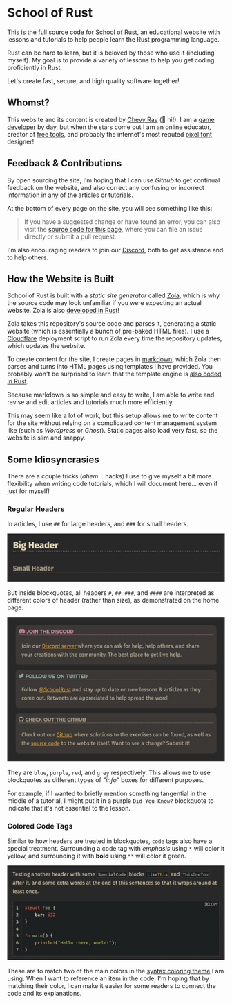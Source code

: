 # School of Rust

This is the full source code for [School of Rust](https://rust-school.io), an educational website with lessons and tutorials to help people learn the Rust programming language.

Rust can be hard to learn, but it is beloved by those who use it (including myself). My goal is to provide a variety of lessons to help you get coding proficiently in Rust.

Let's create fast, secure, and high quality software together!

## Whomst?

This website and its content is created by [Chevy Ray](https://github.com/chevyray) (:wave: hi!). I am a [game developer](https://ikenfell.jp/) by day, but when the stars come out I am an online educator, creator of [free tools](https://github.com/chevyray/crunch-rs), and probably the internet's most reputed [pixel font](http://pixel-fonts.com/) designer!

## Feedback & Contributions

By open sourcing the site, I'm hoping that I can use *Github* to get continual feedback on the website, and also correct any confusing or incorrect information in any of the articles or tutorials.

At the bottom of every page on the site, you will see something like this:

> If you have a suggested change or have found an error, you can also visit the [source code for this page](/), where you can file an issue directly or submit a pull request.

I'm also encouraging readers to join our [Discord](https://discord.gg/vdPK7ztcD2), both to get assistance and to help others.

## How the Website is Built

School of Rust is built with a *static site generator* called [Zola](https://www.getzola.org/), which is why the source code may look unfamiliar if you were expecting an actual website. Zola is also [developed in Rust](https://github.com/getzola/zola)!

Zola takes this repository's source code and parses it, generating a static website (which is essentially a bunch of pre-baked HTML files). I use a [Cloudflare](https://www.cloudflare.com/) deployment script to run Zola every time the repository updates, which updates the website.

To create content for the site, I create pages in [markdown](https://commonmark.org/), which Zola then parses and turns into HTML pages using templates I have provided. You probably won't be surprised to learn that the template engine is [also coded in Rust](https://tera.netlify.app/).

Because markdown is so simple and easy to write, I am able to write and revise and edit articles and tutorials much more efficiently.

This may seem like a lot of work, but this setup allows me to write content for the site without relying on a complicated content management system like (such as *Wordpress* or *Ghost*). Static pages also load very fast, so the website is slim and snappy.

## Some Idiosyncrasies

There are a couple tricks (*ahem*... hacks) I use to give myself a bit more flexibility when writing code tutorials, which I will document here... even if just for myself!

### Regular Headers

In articles, I use `##` for large headers, and `###` for small headers.

![a large and a small header](/img/header_sizes.png)

But inside blockquotes, all headers `#`, `##`, `###`, and `####` are interpreted as different colors of header (rather than size), as demonstrated on the home page:

![3 blockquotes with different header colors](/img/blockquotes.png)

They are `blue`, `purple`, `red`, and `grey` respectively. This allows me to use blockquotes as different types of *"info"* boxes for different purposes.

For example, if I wanted to briefly mention something tangential in the middle of a tutorial, I might put it in a purple `Did You Know?` blockquote to indicate that it's not essential to the lesson.

### Colored Code Tags

Similar to how headers are treated in blockquotes, `code` tags also have a special treatment. Surrounding a code tag with *emphasis* using `*` will color it yellow, and surrounding it with **bold** using `**` will color it green.

![3 differently colored code tags](/img/colored_code_tags.png)

These are to match two of the main colors in the [syntax coloring theme](https://github.com/morhetz/gruvbox) I am using. When I want to reference an item in the code, I'm hoping that by matching their color, I can make it easier for some readers to connect the code and its explanations.